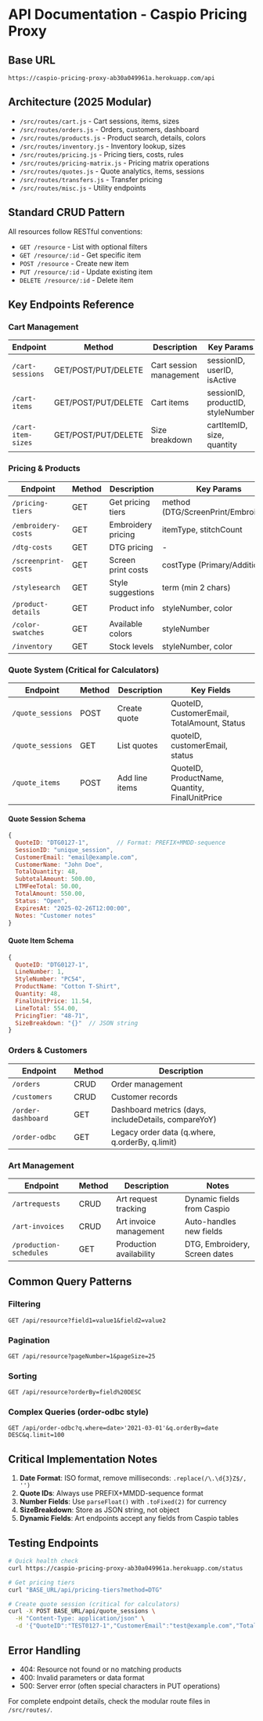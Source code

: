 # API Documentation - Caspio Pricing Proxy

## Base URL
`https://caspio-pricing-proxy-ab30a049961a.herokuapp.com/api`

## Architecture (2025 Modular)
- `/src/routes/cart.js` - Cart sessions, items, sizes
- `/src/routes/orders.js` - Orders, customers, dashboard
- `/src/routes/products.js` - Product search, details, colors
- `/src/routes/inventory.js` - Inventory lookup, sizes
- `/src/routes/pricing.js` - Pricing tiers, costs, rules
- `/src/routes/pricing-matrix.js` - Pricing matrix operations
- `/src/routes/quotes.js` - Quote analytics, items, sessions
- `/src/routes/transfers.js` - Transfer pricing
- `/src/routes/misc.js` - Utility endpoints

## Standard CRUD Pattern
All resources follow RESTful conventions:
- `GET /resource` - List with optional filters
- `GET /resource/:id` - Get specific item
- `POST /resource` - Create new item
- `PUT /resource/:id` - Update existing item
- `DELETE /resource/:id` - Delete item

## Key Endpoints Reference

### Cart Management
| Endpoint | Method | Description | Key Params |
|----------|--------|-------------|------------|
| `/cart-sessions` | GET/POST/PUT/DELETE | Cart session management | sessionID, userID, isActive |
| `/cart-items` | GET/POST/PUT/DELETE | Cart items | sessionID, productID, styleNumber |
| `/cart-item-sizes` | GET/POST/PUT/DELETE | Size breakdown | cartItemID, size, quantity |

### Pricing & Products
| Endpoint | Method | Description | Key Params |
|----------|--------|-------------|------------|
| `/pricing-tiers` | GET | Get pricing tiers | method (DTG/ScreenPrint/Embroidery) |
| `/embroidery-costs` | GET | Embroidery pricing | itemType, stitchCount |
| `/dtg-costs` | GET | DTG pricing | - |
| `/screenprint-costs` | GET | Screen print costs | costType (Primary/Additional) |
| `/stylesearch` | GET | Style suggestions | term (min 2 chars) |
| `/product-details` | GET | Product info | styleNumber, color |
| `/color-swatches` | GET | Available colors | styleNumber |
| `/inventory` | GET | Stock levels | styleNumber, color |

### Quote System (Critical for Calculators)
| Endpoint | Method | Description | Key Fields |
|----------|--------|-------------|------------|
| `/quote_sessions` | POST | Create quote | QuoteID, CustomerEmail, TotalAmount, Status |
| `/quote_sessions` | GET | List quotes | quoteID, customerEmail, status |
| `/quote_items` | POST | Add line items | QuoteID, ProductName, Quantity, FinalUnitPrice |

#### Quote Session Schema
```javascript
{
  QuoteID: "DTG0127-1",        // Format: PREFIX+MMDD-sequence
  SessionID: "unique_session",
  CustomerEmail: "email@example.com",
  CustomerName: "John Doe",
  TotalQuantity: 48,
  SubtotalAmount: 500.00,
  LTMFeeTotal: 50.00,
  TotalAmount: 550.00,
  Status: "Open",
  ExpiresAt: "2025-02-26T12:00:00",
  Notes: "Customer notes"
}
```

#### Quote Item Schema
```javascript
{
  QuoteID: "DTG0127-1",
  LineNumber: 1,
  StyleNumber: "PC54",
  ProductName: "Cotton T-Shirt",
  Quantity: 48,
  FinalUnitPrice: 11.54,
  LineTotal: 554.00,
  PricingTier: "48-71",
  SizeBreakdown: "{}"  // JSON string
}
```

### Orders & Customers
| Endpoint | Method | Description |
|----------|--------|-------------|
| `/orders` | CRUD | Order management |
| `/customers` | CRUD | Customer records |
| `/order-dashboard` | GET | Dashboard metrics (days, includeDetails, compareYoY) |
| `/order-odbc` | GET | Legacy order data (q.where, q.orderBy, q.limit) |

### Art Management
| Endpoint | Method | Description | Notes |
|----------|--------|-------------|-------|
| `/artrequests` | CRUD | Art request tracking | Dynamic fields from Caspio |
| `/art-invoices` | CRUD | Art invoice management | Auto-handles new fields |
| `/production-schedules` | GET | Production availability | DTG, Embroidery, Screen dates |

## Common Query Patterns

### Filtering
```
GET /api/resource?field1=value1&field2=value2
```

### Pagination
```
GET /api/resource?pageNumber=1&pageSize=25
```

### Sorting
```
GET /api/resource?orderBy=field%20DESC
```

### Complex Queries (order-odbc style)
```
GET /api/order-odbc?q.where=date>'2021-03-01'&q.orderBy=date DESC&q.limit=100
```

## Critical Implementation Notes

1. **Date Format**: ISO format, remove milliseconds: `.replace(/\.\d{3}Z$/, '')`
2. **Quote IDs**: Always use PREFIX+MMDD-sequence format
3. **Number Fields**: Use `parseFloat()` with `.toFixed(2)` for currency
4. **SizeBreakdown**: Store as JSON string, not object
5. **Dynamic Fields**: Art endpoints accept any fields from Caspio tables

## Testing Endpoints
```bash
# Quick health check
curl https://caspio-pricing-proxy-ab30a049961a.herokuapp.com/status

# Get pricing tiers
curl "BASE_URL/api/pricing-tiers?method=DTG"

# Create quote session (critical for calculators)
curl -X POST BASE_URL/api/quote_sessions \
  -H "Content-Type: application/json" \
  -d '{"QuoteID":"TEST0127-1","CustomerEmail":"test@example.com","TotalAmount":100}'
```

## Error Handling
- 404: Resource not found or no matching products
- 400: Invalid parameters or data format
- 500: Server error (often special characters in PUT operations)

For complete endpoint details, check the modular route files in `/src/routes/`.